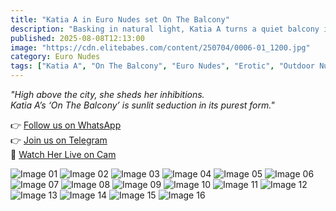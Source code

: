 ```yaml
---
title: "Katia A in Euro Nudes set On The Balcony"
description: "Basking in natural light, Katia A turns a quiet balcony into an intimate stage of sensual elegance and effortless beauty."
published: 2025-08-08T12:13:00
image: "https://cdn.elitebabes.com/content/250704/0006-01_1200.jpg"
category: Euro Nudes
tags: ["Katia A", "On The Balcony", "Euro Nudes", "Erotic", "Outdoor Nude", "Balcony Fantasy"]
---
```


*"High above the city, she sheds her inhibitions.  
Katia A’s ‘On The Balcony’ is sunlit seduction in its purest form."*

👉 [Follow us on WhatsApp](https://whatsapp.com/channel/0029VaMsUAp7tkjI8KcaRn10)  
👉 [Join us on Telegram](https://t.me/Xibabes)  
🔞 [Watch Her Live on Cam](https://redirecting-kappa.vercel.app/)  

![Image 01](https://cdn.elitebabes.com/content/250704/0006-01_1200.jpg)
![Image 02](https://cdn.elitebabes.com/content/250704/0006-02_1200.jpg)
![Image 03](https://cdn.elitebabes.com/content/250704/0006-03_1200.jpg)
![Image 04](https://cdn.elitebabes.com/content/250704/0006-04_1200.jpg)
![Image 05](https://cdn.elitebabes.com/content/250704/0006-05_1200.jpg)
![Image 06](https://cdn.elitebabes.com/content/250704/0006-06_1200.jpg)
![Image 07](https://cdn.elitebabes.com/content/250704/0006-07_1200.jpg)
![Image 08](https://cdn.elitebabes.com/content/250704/0006-08_1200.jpg)
![Image 09](https://cdn.elitebabes.com/content/250704/0006-09_1200.jpg)
![Image 10](https://cdn.elitebabes.com/content/250704/0006-10_1200.jpg)
![Image 11](https://cdn.elitebabes.com/content/250704/0006-11_1200.jpg)
![Image 12](https://cdn.elitebabes.com/content/250704/0006-12_1200.jpg)
![Image 13](https://cdn.elitebabes.com/content/250704/0006-13_1200.jpg)
![Image 14](https://cdn.elitebabes.com/content/250704/0006-14_1200.jpg)
![Image 15](https://cdn.elitebabes.com/content/250704/0006-15_1200.jpg)
![Image 16](https://cdn.elitebabes.com/content/250704/0006-16_1800.jpg)